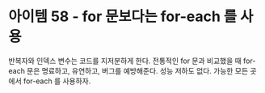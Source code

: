 # 아이템 58 - for 문보다는 for-each 를 사용

반복자와 인덱스 변수는 코드를 지저분하게 한다. 전통적인 for 문과 비교했을 때 for-each 문은 명료하고, 유연하고, 버그를 예방해준다.
성능 저하도 없다. 가능한 모든 곳에서 for-each 를 사용하자.
